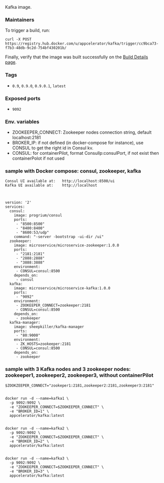 Kafka image.

### Maintainers

To trigger a build, run:

    curl -X POST https://registry.hub.docker.com/u/appcelerator/kafka/trigger/cc9bca73-f7b3-48db-9c2d-754bf430201b/

Finally, verify that the image was built successfully on the [Build Details page](https://hub.docker.com/r/appcelerator/kafka/builds/).

### Tags

- `0.9`, `0.9.0`, `0.9.0.1`, `latest`

### Exposed ports

- `9092`


### Env. variables

  - ZOOKEEPER_CONNECT: Zookeeper nodes connection string, default localhost:2181
  - BROKER_IP: if not defined (in docker-compose for instance), use CONSUL to get the right id in Consul kv.
  - CONSUL: for containerPilot, format ConsulIp:consulPort, if not exist then containerPolot if not used

### sample with Docker compose: consul, zookeeper, kafka

    Consul UI available at:   http://localhost:8500/ui
    Kafka UI available at:    http://localhost



    version: '2'
    services:
      consul:
        image: progrium/consul
        ports:
         - "8500:8500"
         - "8400:8400"
         - "8600:53/udp"
        command: "-server -bootstrap -ui-dir /ui"
      zookeeper:
        image: microservice/microservice-zookeeper:1.0.0
        ports:
         - "2181:2181"
         - "2888:2888"
         - "3888:3888"
        environment:
         - CONSUL=consul:8500
        depends_on:
         - consul
      kafka:
        image: microservice/microservice-kafka:1.0.0
        ports:
         - "9092"
        environment:
         - ZOOKEEPER_CONNECT=zookeeper:2181
         - CONSUL=consul:8500
        depends_on:
         - zookeeper
      kafka-manager:
        image: sheepkiller/kafka-manager
        ports:
         - "80:9000"
        environment:
         - ZK_HOSTS=zookeeper:2181
         - CONSUL=consul:8500
        depends_on:
         - zookeeper


### sample with 3 Kafka nodes and 3 zookeeper nodes: zookeeper1, zookeeper2, zookeeper3, without containerPilot


    $ZOOKZEEPER_CONNECT="zookeper1:2181,zookeeper2:2181,zookeeper3:2181"


    docker run -d --name=kafka1 \
      -p 9092:9092 \
      -e "ZOOKEEPER_CONNECT=$ZOOKEEPER_CONNECT" \
      -e "BROKER_ID=1" \
      appcelerator/kafka:latest


    docker run -d --name=kafka2 \
      -p 9092:9092 \
      -e "ZOOKEEPER_CONNECT=$ZOOKEEPER_CONNECT" \
      -e "BROKER_ID=2" \
      appcelerator/kafka:latest


    docker run -d --name=kafka3 \
      -p 9092:9092 \
      -e "ZOOKEEPER_CONNECT=$ZOOKEEPER_CONNECT" \
      -e "BROKER_ID=3" \
      appcelerator/kafka:latest
